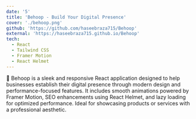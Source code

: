 ```yaml
---
date: '5'
title: 'Behoop - Build Your Digital Presence'
cover: './behoop.png'
github: 'https://github.com/haseebraza715/Behoop'
external: 'https://haseebraza715.github.io/Behoop'
tech:
  - React
  - Tailwind CSS
  - Framer Motion
  - React Helmet
---
```


🎯 Behoop is a sleek and responsive React application designed to help businesses establish their digital presence through modern design and performance-focused features. It includes smooth animations powered by Framer Motion, SEO enhancements using React Helmet, and lazy loading for optimized performance. Ideal for showcasing products or services with a professional aesthetic.
